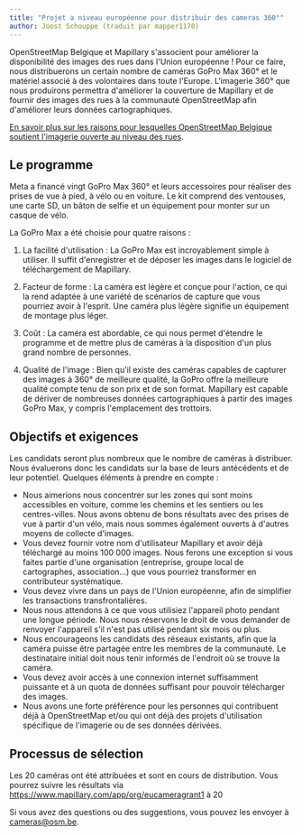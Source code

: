 ```yaml
---
title: "Projet a niveau européenne pour distribuir des cameras 360°"
author: Joost Schouppe (traduit par mapper1170)
---
```


OpenStreetMap Belgique et Mapillary s'associent pour améliorer la disponibilité des images des rues dans l'Union européenne ! Pour ce faire, nous distribuerons un certain nombre de caméras GoPro Max 360° et le matériel associé à des volontaires dans toute l'Europe. L'imagerie 360° que nous produirons permettra d'améliorer la couverture de Mapillary et de fournir des images des rues à la communauté OpenStreetMap afin d'améliorer leurs données cartographiques.

[En savoir plus sur les raisons pour lesquelles OpenStreetMap Belgique soutient l'imagerie ouverte au niveau des rues](https://openstreetmap.be/en/projects/streetlevelimagery.html).



## Le programme

Meta a financé vingt GoPro Max 360° et leurs accessoires pour réaliser des prises de vue à pied, à vélo ou en voiture. Le kit comprend des ventouses, une carte SD, un bâton de selfie et un équipement pour monter sur un casque de vélo.

La GoPro Max a été choisie pour quatre raisons :

1. La facilité d'utilisation : La GoPro Max est incroyablement simple à utiliser. Il suffit d'enregistrer et de déposer les images dans le logiciel de téléchargement de Mapillary.

2. Facteur de forme : La caméra est légère et conçue pour l'action, ce qui la rend adaptée à une variété de scénarios de capture que vous pourriez avoir à l'esprit. Une caméra plus légère signifie un équipement de montage plus léger.	

3. Coût : La caméra est abordable, ce qui nous permet d'étendre le programme et de mettre plus de caméras à la disposition d'un plus grand nombre de personnes.

4. Qualité de l'image : Bien qu'il existe des caméras capables de capturer des images à 360° de meilleure qualité, la GoPro offre la meilleure qualité compte tenu de son prix et de son format. Mapillary est capable de dériver de nombreuses données cartographiques à partir des images GoPro Max, y compris l'emplacement des trottoirs.


## Objectifs et exigences

Les candidats seront plus nombreux que le nombre de caméras à distribuer.  Nous évaluerons donc les candidats sur la base de leurs antécédents et de leur potentiel. Quelques éléments à prendre en compte :

* Nous aimerions nous concentrer sur les zones qui sont moins accessibles en voiture, comme les chemins et les sentiers ou les centres-villes. Nous avons obtenu de bons résultats avec des prises de vue à partir d'un vélo, mais nous sommes également ouverts à d'autres moyens de collecte d'images.
* Vous devez fournir votre nom d'utilisateur Mapillary et avoir déjà téléchargé au moins 100 000 images. Nous ferons une exception si vous faites partie d'une organisation (entreprise, groupe local de cartographes, association…) que vous pourriez transformer en contributeur systématique.
* Vous devez vivre dans un pays de l'Union européenne, afin de simplifier les transactions transfrontalières.
* Nous nous attendons à ce que vous utilisiez l'appareil photo pendant une longue période. Nous nous réservons le droit de vous demander de renvoyer l'appareil s'il n'est pas utilisé pendant six mois ou plus.
* Nous encourageons les candidats des réseaux existants, afin que la caméra puisse être partagée entre les membres de la communauté. Le destinataire initial doit nous tenir informés de l'endroit où se trouve la caméra.
* Vous devez avoir accès à une connexion internet suffisamment puissante et à un quota de données suffisant pour pouvoir télécharger des images.
* Nous avons une forte préférence pour les personnes qui contribuent déjà à OpenStreetMap et/ou qui ont déjà des projets d'utilisation spécifique de l'imagerie ou de ses données dérivées.



## Processus de sélection

Les 20 caméras ont été attribuées et sont en cours de distribution. Vous pourrez suivre les résultats via https://www.mapillary.com/app/org/eucameragrant1 à 20

Si vous avez des questions ou des suggestions, vous pouvez les envoyer à [cameras@osm.be](mailto:cameras@osm.be).
